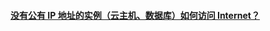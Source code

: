 ﻿#### [没有公有 IP 地址的实例（云主机、数据库）如何访问 Internet？](hhhttp://tcecqpoc.fsphere.cnocument/product/215/12253)
